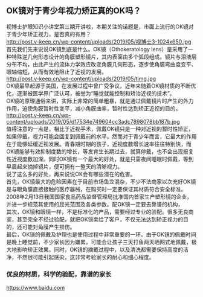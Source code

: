 ## OK镜对于青少年视力矫正真的OK吗？  
视博士护眼知识小讲堂第三期开讲啦，本期关注的话题是，市面上流行的OK镜对于青少年矫正视力，是否真的有用？  
http://post.v-keep.cn/wp-content/uploads/2019/05/视博士3-1024x650.jpg  
首先我们先来说说OK镜到底是什么。OK镜（Othokeratology lens）是采用了一种特殊逆几何形态设计的角膜塑形镜片，其内表面由多个弧段组成。镜片与泪液层分布不均，由此产生的流体力学效应改变角膜几何形态，逐步使角膜弯曲度变平、眼轴缩短，从而有效地阻止了近视的发展。   
http://post.v-keep.cn/wp-content/uploads/2019/05/timg.jpg  
OK镜最早起源于美国，在发展过程中曾广受争议，近年来随着OK镜材质的不断优化，逐渐被医学界广泛认可，被誉为“睡觉就能控制和矫治近视的技术”。   
OK镜的原理通俗来讲，实际上非常的简单粗暴，就是通过佩戴镜片时产生的外力作用，迫使角膜暂时性变平，减小角膜曲率，暂时性达到矫正近视的目的。   
http://post.v-keep.cn/wp-content/uploads/2019/05/d17534e749604cc3adc7898078bb187b.jpg  
值得注意的一点是，相比于近视手术，佩戴OK镜只是一种对近视的暂时性矫正，如果停戴，视力可能会回复到佩戴前的水平。然而对于青少年而言，它最大的作用在于能够延缓近视发展。青春期时期的孩子，近视度数增长速率往往特别快，而OK镜能够有效抑制度数的增长，等发育生长期过去，就算停戴，也不会出现报复性近视度数加深。同时OK镜有一个最大的好处，就是只需夜间睡眠时佩戴，等到早晨起来摘掉镜片，便可拥有一整天的清晰视力。  
说了这么多的好处，再来说说OK会有哪些潜在的危害。  
首先，OK镜最大的危险因素在于目前市场鱼龙混杂，不少不法商家以次充好OK镜是与眼角膜直接接触的医疗器械，在购买时一定要保证其材质符合安全标准。2008年2月13日我国国家食品药品监督管理局批准国内首家生产塑形镜的企业，并进一步规范其使用的屈光范围及各类参数。配OK镜一定要去靠谱的机构，  
其次，OK镜和眼镜一样，不是标准化的产品，需要经过专业的验配。很多无良商家，甚至完全不经过验配，就把OK镜卖给了客户，不仅无法达到矫正视力的目的，还可能对角膜产生损伤。  
最后，OK镜的佩戴及护理也是使用过程中非常重要的一环。由于OK镜的佩戴时间是晚上睡觉前，不少家长因为嫌累，可能会让孩子三天打鱼两天晒网式地佩戴，极大地影响矫正效果。同时，OK镜的摘戴过程中，以及清洗都需要保持高度的洁净，不然很可能引起感染，这非常考验家长的耐心和细心程度。  
### 优良的材质，科学的验配，靠谱的家长  
<a href="https://www.baidu.com" rel="nofollow">https://www.baidu.com</a>  
